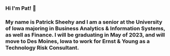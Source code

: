 ### Hi I'm Pat! 👋

### My name is Patrick Sheehy and I am a senior at the University of Iowa majoring in Business Analytics & Information Systems, as well as Finance. I will be graduating in May of 2023, and will move to Des Moines, Iowa to work for Ernst & Young as a Technology Risk Consultant.
